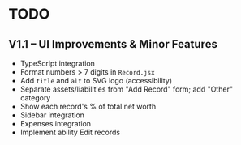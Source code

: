 # TODO

## V1.1 – UI Improvements & Minor Features

- TypeScript integration
- Format numbers > 7 digits in `Record.jsx`
- Add `title` and `alt` to SVG logo (accessibility)
- Separate assets/liabilities from "Add Record" form; add "Other" category
- Show each record's % of total net worth
- Sidebar integration
- Expenses integration
- Implement ability Edit records
